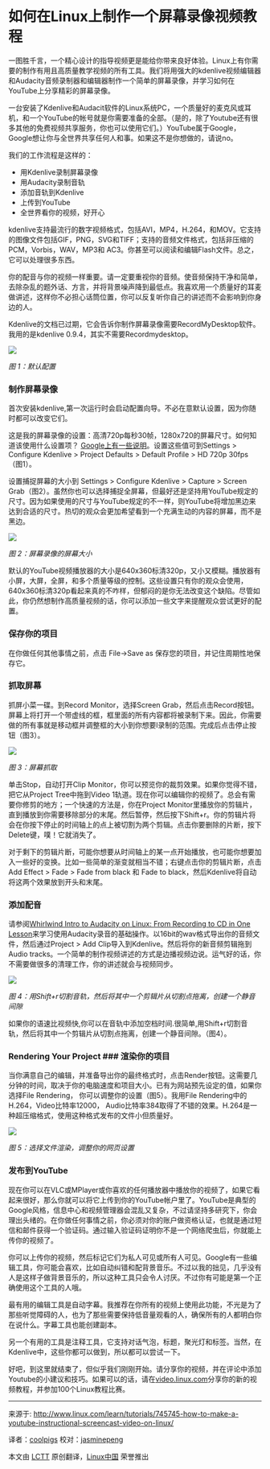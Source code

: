 如何在Linux上制作一个屏幕录像视频教程
================================================================================
一图胜千言，一个精心设计的指导视频更是能给你带来良好体验。Linux上有你需要的制作有用且高质量教学视频的所有工具。我们将用强大的kdenlive视频编辑器和Audacity音频录制器和编辑器制作一个简单的屏幕录像，并学习如何在YouTube上分享精彩的屏幕录像。

一台安装了Kdenlive和Audacit软件的Linux系统PC，一个质量好的麦克风或耳机，和一个YouTube的帐号就是你需要准备的全部。（是的，除了Youtube还有很多其他的免费视频共享服务，你也可以使用它们。）YouTube属于Google，Google想让你与全世界共享任何人和事。如果这不是你想做的，请说no。

我们的工作流程是这样的：

- 用Kdenlive录制屏幕录像
- 用Audacity录制音轨
- 添加音轨到Kdenlive
- 上传到YouTube
- 全世界看你的视频，好开心

kdenlive支持最流行的数字视频格式，包括AVI，MP4，H.264，和MOV。它支持的图像文件包括GIF，PNG，SVG和TIFF；支持的音频文件格式，包括非压缩的PCM，Vorbis，WAV，MP3和 AC3。你甚至可以阅读和编辑Flash文件。总之，它可以处理很多东西。

你的配音与你的视频一样重要。请一定要重视你的音频。使音频保持干净和简单，去除杂乱的题外话、方言，并将背景噪声降到最低点。我喜欢用一个质量好的耳麦做讲述，这样你不必担心话筒位置，你可以反复听你自己的讲述而不会影响到你身边的人。

Kdenlive的文档已过期，它会告诉你制作屏幕录像需要RecordMyDesktop软件。我用的是kdenlive 0.9.4，其实不需要Recordmydesktop。

![](http://www.linux.com/images/stories/41373/fig-1-settings.png)

*图 1：默认配置* 

### 制作屏幕录像 ###

首次安装kdenlive,第一次运行时会启动配置向导。不必在意默认设置，因为你随时都可以改变它们。

这是我的屏幕录像的设置：高清720p每秒30帧，1280x720的屏幕尺寸。如何知道该使用什么设置项？ [Google上有一些说明][1]。设置这些值可到Settings > Configure Kdenlive > Project Defaults > Default Profile > HD 720p 30fps（图1）。

设置捕捉屏幕的大小到 Settings > Configure Kdenlive > Capture > Screen Grab（图2）。虽然你也可以选择捕捉全屏幕，但最好还是坚持用YouTube规定的尺寸。因为如果使用的尺寸与YouTube规定的不一样，则YouTube将增加黑边来达到合适的尺寸。热切的观众会更加希望看到一个充满生动的内容的屏幕，而不是黑边。

![](http://www.linux.com/images/stories/41373/fig-2-settings.png)

*图 2：屏幕录像的屏幕大小*

默认的YouTube视频播放器的大小是640x360标清320p，又小又模糊。播放器有小屏，大屏，全屏，和多个质量等级的控制。这些设置只有你的观众会使用，640x360标清320p看起来真的不咋样，但郁闷的是你无法改变这个缺陷。尽管如此，你仍然想制作高质量视频的话，你可以添加一些文字来提醒观众尝试更好的配置。

### 保存你的项目 ###

在你做任何其他事情之前，点击 File->Save as 保存您的项目，并记住周期性地保存它。

### 抓取屏幕 ###

抓屏小菜一碟。到Record Monitor，选择Screen Grab，然后点击Record按钮。屏幕上将打开一个带虚线的框，框里面的所有内容都将被录制下来。因此，你需要做的所有事就是移动框并调整框的大小到你想要l录制的范围。完成后点击停止按钮（图3）。


![](http://www.linux.com/images/stories/41373/fig-3-screen-grab.png)

*图 3：屏幕抓取*

单击Stop，自动打开Clip Monitor，你可以预览你的裁剪效果。如果你觉得不错，把它从Project Tree中拖到Video 1轨道。现在你可以编辑你的视频了。总会有需要你修剪的地方；一个快速的方法是，你在Project Monitor里播放你的剪辑片，直到播放到你需要移除部分的末尾。然后暂停，然后按下Shift+r。你的剪辑片将会在你按下停止的时间轴上的点上被切割为两个剪辑。点击你要删除的片断，按下Delete键，噗！它就消失了。

对于剩下的剪辑片断，可能你想要从时间轴上的某一点开始播放，也可能你想要加入一些好的变换。比如一些简单的渐变就相当不错；右键点击你的剪辑片断，点击Add Effect > Fade > Fade from black 和 Fade to black，然后Kdenlive将自动将这两个效果放到开头和末尾。

### 添加配音 ###

请参阅[Whirlwind Intro to Audacity on Linux: From Recording to CD in One Lesson][2]来学习使用Audacity录音的基础操作。以16bit的wav格式导出你的音频文件，然后通过Project > Add Clip导入到Kdenlive。然后将你的新音频剪辑拖到Audio tracks。一个简单的制作视频讲述的方式是边播视频边说。运气好的话，你不需要做很多的清理工作，你的讲述就会与视频同步。

![](http://www.linux.com/images/stories/41373/fig-4-audio-gap.png)

*图 4：用Shift+r切割音轨，然后将其中一个剪辑片从切割点拖离，创建一个静音间隙* 

如果你的语速比视频快,你可以在音轨中添加空档时间.很简单,用Shift+r切割音轨，然后将其中一个剪辑片从切割点拖离，创建一个静音间隙。（图4）。

### Rendering Your Project ### 渲染你的项目

当你满意自己的编辑，并准备导出你的最终格式时，点击Render按钮。这需要几分钟的时间，取决于你的电脑速度和项目大小。已有为网站预先设定的值，如果你选择File Rendering， 你可以调整你的设置（图5）。我用File Rendering中的H.264，Video比特率12000， Audio比特率384取得了不错的效果。H.264是一种超压缩格式，使用这种格式发布的文件小但质量好。


![](http://www.linux.com/images/stories/41373/fig-5-rendering.png)

*图 5：选择文件渲染，调整你的网页设置*

### 发布到YouTube ###

现在你可以在VLC或MPlayer或你喜欢的任何播放器中播放你的视频了，如果它看起来很好，那么你就可以将它上传到你的YouTube帐户里了。YouTube是典型的Google风格，信息中心和视频管理器会混乱又复杂，不过请坚持多研究下，你会理出头绪的。在你做任何事情之前，你必须对你的账户做资格认证，也就是通过短信和邮件获得一个验证码。通过输入验证码证明你不是一个网络爬虫后，你就能上传你的视频了。

你可以上传你的视频，然后标记它们为私人可见或所有人可见。Google有一些编辑工具，你可能会喜欢，比如自动纠错和配背景音乐。不过以我的拙见，几乎没有人是这样子做背景音乐的，所以这种工具只会令人讨厌。不过你有可能是第一个正确使用这个工具的人哦。

最有用的编辑工具是自动字幕。我推荐在你所有的视频上使用此功能，不光是为了那些听觉障碍的人，也为了那些需要保持低音量观看的人，确保所有的人都明白你在说什么。字幕工具也能创建副本。

另一个有用的工具是注释工具，它支持对话气泡，标题，聚光灯和标签。当然，在Kdenlive中，这些你都可以做到，所以都可以尝试一下。

好吧，到这里就结束了，但似乎我们刚刚开始。请分享你的视频，并在评论中添加Youtube的小建议和技巧。如果可以的话，请在[video.linux.com][3]分享你的新的视频教程，并参加100个Linux教程比赛。


--------------------------------------------------------------------------------

来源于: http://www.linux.com/learn/tutorials/745745-how-to-make-a-youtube-instructional-screencast-video-on-linux/

译者：[coolpigs](https://github.com/coolpigs) 校对：[jasminepeng](https://github.com/jasminepeng)

本文由 [LCTT](https://github.com/LCTT/TranslateProject) 原创翻译，[Linux中国](http://linux.cn/) 荣誉推出

[1]:https://support.google.com/youtube/answer/1722171?hl=en&ref_topic=2888648
[2]:http://www.linux.com/learn/tutorials/422799-whirlwind-intro-to-audacity-on-linux
[3]:http://video.linux.com/100-linux-tutorials
